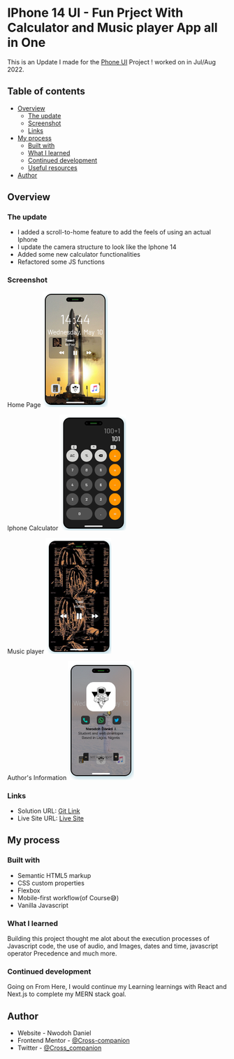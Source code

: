 # IPhone 14 UI - Fun Prject With Calculator and Music player App all in One

This is an Update I made for the [Phone UI](https://phone-ui-five.vercel.app/) Project ! worked on in Jul/Aug 2022.

## Table of contents

- [Overview](#overview)
  - [The update](#the-update)
  - [Screenshot](#screenshot)
  - [Links](#links)
- [My process](#my-process)
  - [Built with](#built-with)
  - [What I learned](#what-i-learned)
  - [Continued development](#continued-development)
  - [Useful resources](#useful-resources)
- [Author](#author)

## Overview

### The update

- I added a scroll-to-home feature to add the feels of using an actual Iphone
- I update the camera structure to look like the Iphone 14
- Added some new calculator functionalities
- Refactored some JS functions

### Screenshot

Home Page
![Home Page](./screenshots/home.png)

Iphone Calculator
![Destinations Page](./screenshots/calculator.png)

Music player
![Crew Page](./screenshots/music-player.png)

Author's Information
![Vehicles Page](./screenshots/author-information.png)

### Links

- Solution URL: [Git Link](https://github.com/Cross-companion/Iphone-14-on-the-web)
- Live Site URL: [Live Site](https://iphone-14-on-the-web.vercel.app/)

## My process

### Built with

- Semantic HTML5 markup
- CSS custom properties
- Flexbox
- Mobile-first workflow(of Course😅)
- Vanilla Javascript

### What I learned

Building this project thought me alot about the execution processes of Javascript code, the use of audio, and Images, dates and time, javascript operator Precedence and much more.

### Continued development

Going on From Here, I would continue my Learning learnings with React and Next.js to complete my MERN stack goal.

## Author

- Website - Nwodoh Daniel
- Frontend Mentor - [@Cross-companion](https://www.frontendmentor.io/profile/Cross-companion)
- Twitter - [@Cross_companion](https://www.twitter.com/Cross_companion)
